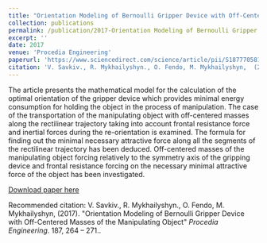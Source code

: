 ```yaml
---
title: "Orientation Modeling of Bernoulli Gripper Device with Off-Centered Masses of the Manipulating Object"
collection: publications
permalink: /publication/2017-Orientation Modeling of Bernoulli Gripper Device with Off-Centered Masses of the Manipulating Object-1
excerpt: ''
date: 2017
venue: 'Procedia Engineering'
paperurl: 'https://www.sciencedirect.com/science/article/pii/S1877705817319045'
citation: 'V. Savkiv., R. Mykhailyshyn., O. Fendo, M. Mykhailyshyn,  (2017). &quot;Orientation Modeling of Bernoulli Gripper Device with Off-Centered Masses of the Manipulating Object.&quot; <i>Procedia Engineering</i>. 187, 264 – 271.'
---
```

The article presents the mathematical model for the calculation of the optimal orientation of the gripper device which provides minimal energy consumption for holding the object in the process of manipulation. The case of the transportation of the manipulating object with off-centered masses along the rectilinear trajectory taking into account frontal resistance force and inertial forces during the re-orientation is examined. The formula for finding out the minimal necessary attractive force along all the segments of the rectilinear trajectory has been deduced. Off-centered masses of the manipulating object forcing relatively to the symmetry axis of the gripping device and frontal resistance forcing on the necessary minimal attractive force of the object has been investigated.

[Download paper here](https://www.sciencedirect.com/science/article/pii/S1877705817319045)

Recommended citation: V. Savkiv., R. Mykhailyshyn., O. Fendo, M. Mykhailyshyn, (2017). "Orientation Modeling of Bernoulli Gripper Device with Off-Centered Masses of the Manipulating Object" <i>Procedia Engineering</i>. 187, 264 – 271..